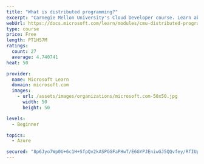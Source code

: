 ```yaml
---
title: "What is distributed programming?"
excerpt: "Carnegie Mellon University's Cloud Developer course. Learn about distributed programming and why it's useful for the cloud, including programming models, types of parallelism, and symmetrical vs. asymmetrical architecture."
webUrl: https://docs.microsoft.com/learn/modules/cmu-distributed-programming-introduction/
type: course
price: Free
length: PT1H57M
ratings:
  count: 27
  average: 4.740741
heat: 50

provider:
  name: Microsoft Learn
  domain: microsoft.com
  images:
    - url: /assets/images/organizations/microsoft.com-50x50.jpg
      width: 50
      height: 50

levels:
  - Beginner

topics:
  - Azure

secured: "8p6Jyo7Wp0U+6c1H+SfpQv2kASPGGFaPHwT/E6GYPJEniwGJ5QQvfey/RfIUp11y6O26Xm1nOc96Vt7nidEJbTxwfvLRfBKKKN82y1RoFO+y9dJTaDuqIsd2LVJdIXBNT0PTopGSSANIYMsxtp9P3mmZ45WRQVgizmgmgFKFbJhnb4uG+9T5c2CZwcSWQpI3SEy1P388LPJ11jcMdWbfGN7NRUkG33Jqc23OxKGaJkq6umaoQJf3AozmxWUBvl6Oa1Urd3dDwLBY7Yysklc/L7hRKU9uXVjsHU3qJrJvi3mEQm/fieSRvwoQ1k1m56HzYUob6Z6Qjjab7WyOjQ93j+SYnJkmcpto7A4d226PA21ImNJXV3znUb7GvKWEErDIJrtDk5ALEDYRV/FDj8EmgLKNbCH4AqS36jZ8vVyEldc=;UiPgqNHXMb4E5dHMPctWkg=="
---
```



